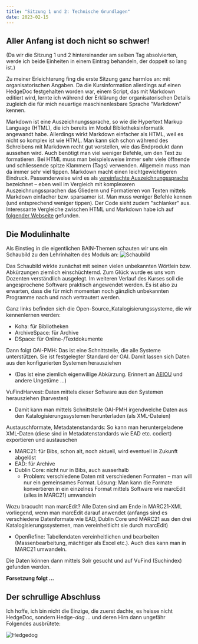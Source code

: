 ```yaml
---
title: "Sitzung 1 und 2: Technische Grundlagen"
date: 2023-02-15
---
```


## **Aller Anfang ist doch nicht so schwer!**
(Da wir die Sitzung 1 und 2 hintereinander am selben Tag absolvierten, werde ich beide Einheiten in einem Eintrag behandeln, der doppelt so lang ist.)

Zu meiner Erleichterung fing die erste Sitzung ganz harmlos an: mit organisatorischen Angaben. Da die Kursinformation allerdings auf einen HedgeDoc festgehalten worden war, einem Script, das mit Markdown editiert wird, lernte ich während der Erklärung der organisatorischen Details zugleich die für mich neuartige maschinenlesbare Sprache "Markdown" kennen. 

Markdown ist eine Auszeichnungssprache, so wie die Hypertext Markup Language (HTML), die ich bereits im Modul Bibliotheksinformatik angewandt habe. Allerdings wirkt Markdown einfacher als HTML, weil es nicht so komplex ist wie HTML. Man kann sich schon während des Schreibens mit Markdown recht gut vorstellen, wie das Endprodukt dann aussehen wird. Auch benötigt man viel weniger Befehle, um den Text zu formatieren. Bei HTML muss man beispielsweise immer sehr viele öffnende und schliessende spitze Klammern (Tags) verwenden. Allgemein muss man da immer sehr viel tippen. Markdown macht einen leichtgewichtigeren Eindruck. Passenderweise wird es als 
[vereinfachte Auszeichnungssprache](https://www.perun.net/2013/07/11/vereinfachte-auszeichnungssprachen-bbcode-markdown-textile-asciidoc-co/) bezeichnet  – eben weil im Vergleich mit komplexeren Auszeichnungssprachen das Gliedern und Formatieren von Texten mittels Markdown einfacher bzw. sparsamer ist. Man muss weniger Befehle kennen (und entsprechend weniger tippen). Der Code sieht zudem "schlanker" aus.
Interessante Vergleiche zwischen HTML und Markdown habe ich auf [folgender Webseite](https://websiteberater.com/der-unterschied-zwischen-markup-und-markdown/) gefunden.

## **Die Modulinhalte**
Als Einstieg in die eigentlichen BAIN-Themen schauten wir uns ein Schaubild zu den Lehrinhalten des Moduls an: 
![Schaubild](https://pad.gwdg.de/uploads/c8d2a2dc-b427-4330-a665-b355a2a85f50.png)

Das Schaubild wirkte zunächst mit seinen vielen unbekannten Wörtlein bzw. Abkürzungen ziemlich einschüchternd. Zum Glück wurde es uns vom Dozenten verständlich ausgelegt. Im weiteren Verlauf des Kurses soll die angesprochene Software praktisch angewendet werden. Es ist also zu erwarten, dass die für mich momentan noch gänzlich unbekannten Programme nach und nach vertrautert werden.

Ganz links befinden sich die Open-Source_Katalogisierungssysteme, die wir kennenlernen werden: 
* Koha: für Bibliotheken
* ArchiveSpace: für Archive
* DSpace: für Online-/Textdokumente

Dann folgt OAI-PMH: Das ist eine Schnittstelle, die alle Systeme unterstützen. Sie ist festgelegter Standard der OAI. Damit lassen sich Daten aus den konfigurierten Systemen herausziehen
* (Das ist eine ziemlich eigenwillige Abkürzung. Erinnert an [AEIOU](https://de.wikipedia.org/wiki/A.E.I.O.U.) und andere Ungetüme ...)

VuFindHarvest: Daten mittels dieser Software aus den Systemen herausziehen (harvesten)
* Damit kann man mittels Schnittstelle OAI-PMH irgendwelche Daten aus den Katalogisierungssystemen herunterladen (als XML-Dateien)

Austauschformate, Metadatenstandards: So kann man heruntergeladene XML-Daten (diese sind in Metadatenstandards wie EAD etc. codiert) exportieren und austauschen
* MARC21: für Bibs, schon alt, noch aktuell, wird eventuell in Zukunft abgelöst
* EAD: für Archive
* Dublin Core: nicht nur in Bibs, auch ausserhalb
  * Problem: verschiedene Daten mit verschiedenen Formaten – man will nur ein gemeinsames Format. Lösung: Man kann die Formate konvertieren in ein einzelnes Format mittels Software wie marcEdit (alles in MARC21) umwandeln

Wozu bracucht man marcEdit? Alle Daten sind am Ende in MARC21-XML vorliegend, wenn man marcEdit darauf anwendet (anfangs sind es verschiedene Datenformate wie EAD, Dublin Core und MARC21 aus den drei Katalogisierungssystemen, man vereinheitlicht sie durch marcEdit)
* OpenRefine: Tabellendaten vereinheitlichen und bearbeiten (Massenbearbeitung, mächtiger als Excel etc.). Auch dies kann man in MARC21 umwandeln.

Die Daten können dann mittels Solr gesucht und auf VuFind (Suchindex) gefunden werden.

**Forsetzung folgt ...**


## **Der schrullige Abschluss**
Ich hoffe, ich bin nicht die Einzige, die zuerst dachte, es heisse nicht HedgeDoc, sondern Hedge-_dog_ … und deren Hirn dann ungefähr Folgendes ausbrütete:

![Hedgedog](https://p0.piqsels.com/preview/833/428/942/shepherd-hedgehog-dog-wildlife.jpg)




